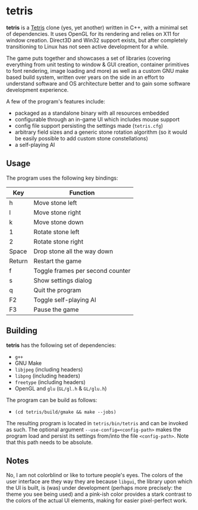 tetris
======

**tetris** is a [Tetris][wiki-tetris] clone (yes, yet another) written
in C++, with a minimal set of dependencies. It uses OpenGL for its
rendering and relies on X11 for window creation. Direct3D and Win32
support exists, but after completely transitioning to Linux has not seen
active development for a while.

The game puts together and showcases a set of libraries (covering
everything from unit testing to window & GUI creation, container
primitives to font rendering, image loading and more) as well as a
custom GNU make based build system, written over years on the side in an
effort to understand software and OS architecture better and to gain
some software development experience.

A few of the program's features include:
- packaged as a standalone binary with all resources embedded
- configurable through an in-game UI which includes mouse support
- config file support persisting the settings made (`tetris.cfg`)
- arbitrary field sizes and a generic stone rotation algorithm (so it
  would be easily possible to add custom stone constellations)
- a self-playing AI


Usage
-----

The program uses the following key bindings:

| Key    | Function                                 |
|--------|------------------------------------------|
| h      | Move stone left                          |
| l      | Move stone right                         |
| k      | Move stone down                          |
| 1      | Rotate stone left                        |
| 2      | Rotate stone right                       |
| Space  | Drop stone all the way down              |
| Return | Restart the game                         |
| f      | Toggle frames per second counter         |
| s      | Show settings dialog                     |
| q      | Quit the program                         |
| F2     | Toggle self-playing AI                   |
| F3     | Pause the game                           |


Building
--------

**tetris** has the following set of dependencies:
- `g++`
- GNU Make
- `libjpeg` (including headers)
- `libpng` (including headers)
- `freetype` (including headers)
- OpenGL and `glu` (`GL/gl.h` & `GL/glu.h`)

The program can be build as follows:
- `(cd tetris/build/gmake && make --jobs)`

The resulting program is located in `tetris/bin/tetris` and can be
invoked as such. The optional argument `--use-config=<config-path>`
makes the program load and persist its settings from/into the file
`<config-path>`. Note that this path needs to be absolute.


Notes
-----

No, I am not colorblind or like to torture people's eyes. The colors of
the user interface are they way they are because `libgui`, the library
upon which the UI is built, is (was) under development (perhaps more
precisely: the theme you see being used) and a pink-ish color provides a
stark contrast to the colors of the actual UI elements, making for
easier pixel-perfect work.


[wiki-tetris]: https://en.wikipedia.org/wiki/Tetris

